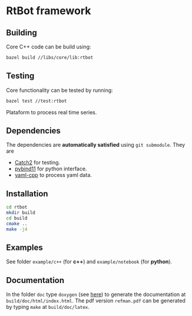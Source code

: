 # RtBot framework

## Building

Core C++ code can be build using:

```bash
bazel build //libs/core/lib:rtbot
```

## Testing

Core functionality can be tested by running:

```bash
bazel test //test:rtbot
```

Plataform to process real time series.

## Dependencies

The dependencies are **automatically satisfied** using `git submodule`. They are

- [Catch2](https://github.com/catchorg/Catch2) for testing.
- [pybind11](https://github.com/pybind/pybind11) for python interface.
- [yaml-cpp](https://github.com/jbeder/yaml-cpp) to process yaml data.

## Installation

```bash
cd rtbot
mkdir build
cd build
cmake ..
make -j4
```

## Examples

See folder `example/c++` (for **c++**) and `example/notebook` (for **python**).

## Documentation

In the folder `doc` type `doxygen` (see [here](https://doxygen.nl)) to generate the documentation at `build/doc/html/index.html`.
The pdf version `refman.pdf` can be generated by typing `make` at `build/doc/latex`.
